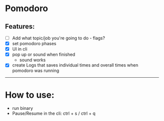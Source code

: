 # Pomodoro 
## Features:

- [ ] Add what topic/job you're going to do - flags?
- [x] set pomodoro phases
- [x] UI in cli
- [x] pop up or sound when finished
  - sound works
- [x] create Logs that saves individual times and overall times when pomodoro was running

---
# How to use: 
- run binary 
- Pause/Resume in the cli: ctrl + s / ctrl + q
